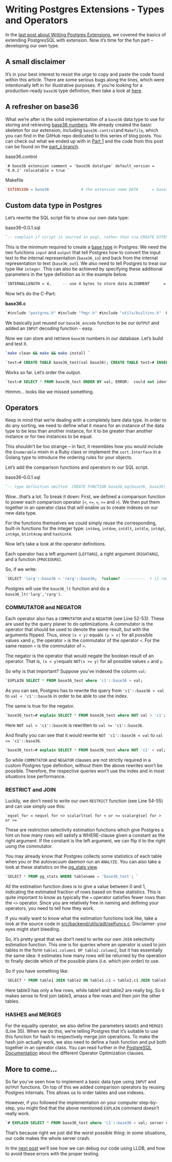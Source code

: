 # Writing Postgres Extensions - Types and Operators

In the [last post about Writing Postgres Extensions](http://big-elephants.com/2015-10/writing-postgres-extensions-part-i/), we covered the basics of extending PostgresSQL with extension. Now it’s time for the fun part – developing our own type.

## A small disclaimer

It’s in your best interest to resist the urge to copy and paste the code found within this article. There are some serious bugs along the lines, which were intentionally left in for illustrative purposes. If you’re looking for a production-ready `base36` type definition, then take a look at [here](https://github.com/adjust/pg-base36).

## A refresher on base36

What we’re after is the solid implementation of a `base36` data type to use for storing and retrieving [base36 numbers](https://en.wikipedia.org/wiki/Base36). We already created the basic skeleton for our extension, including `base36.control`and `Makefile`, which you can find in the GitHub repo dedicated to this series of blog posts. You can check out what we ended up with in [Part 1](https://github.com/adjust/postgresql_extension_demo/tree/part_i) and the code from this post can be found on the [part_ii branch](https://github.com/adjust/postgresql_extension_demo/tree/part_ii).

base36.control

```
`# base36 extension comment = 'base36 datatype' default_version = '0.0.1' relocatable = true `
```

Makefile

```makefile
`EXTENSION = base36              # the extension name DATA      = base36--0.0.1.sql   # script files to install REGRESS   = base36_test         # our test script file (without extension) MODULES   = base36              # our c module file to build  # Postgres build stuff PG_CONFIG = pg_config PGXS := $(shell $(PG_CONFIG) --pgxs) include $(PGXS) `
```

## Custom data type in Postgres

Let’s rewrite the SQL script file to show our own data type:

base36–0.0.1.sql

```sql
`-- complain if script is sourced in psql, rather than via CREATE EXTENSION \echo Use "CREATE EXTENSION base36" to load this file. \quit  CREATE FUNCTION base36_in(cstring) RETURNS base36 AS '$libdir/base36' LANGUAGE C IMMUTABLE STRICT;  CREATE FUNCTION base36_out(base36) RETURNS cstring AS '$libdir/base36' LANGUAGE C IMMUTABLE STRICT;  CREATE TYPE base36 (   INPUT          = base36_in,   OUTPUT         = base36_out,   LIKE           = integer ); `
```

This is the minimum required to create a [base type](http://www.postgresql.org/docs/9.4/static/sql-createtype.html) in Postgres: We need the two functions `input` and `output` that tell Postgres how to convert the input text to the internal representation (`base36_in`) and back from the internal representation to text (`base36_out`). We also need to tell Postgres to treat our type like `integer`. This can also be achieved by specifying these additional parameters in the type definition as in the example below.

```bash
`INTERNALLENGTH = 4,     -- use 4 bytes to store data ALIGNMENT      = int4,  -- align to 4 bytes STORAGE        = PLAIN, -- always store data inline uncompressed (not toasted) PASSEDBYVALUE           -- pass data by value rather than by reference `
```

Now let’s do the C-Part:

**base36.c**

```c
`#include "postgres.h" #include "fmgr.h" #include "utils/builtins.h"  PG_MODULE_MAGIC;  PG_FUNCTION_INFO_V1(base36_in); Datum base36_in(PG_FUNCTION_ARGS) {     long result;     char *str = PG_GETARG_CSTRING(0);     result = strtol(str, NULL, 36);     PG_RETURN_INT32((int32)result); }  PG_FUNCTION_INFO_V1(base36_out); Datum base36_out(PG_FUNCTION_ARGS) {     int32 arg = PG_GETARG_INT32(0);     if (arg < 0)         ereport(ERROR,             (              errcode(ERRCODE_NUMERIC_VALUE_OUT_OF_RANGE),              errmsg("negative values are not allowed"),              errdetail("value %d is negative", arg),              errhint("make it positive")             )         );     char base36[36] = "0123456789abcdefghijklmnopqrstuvwxyz";      /* max 6 char + '\0' */     char *buffer        = palloc(7 * sizeof(char));     unsigned int offset = 7 * sizeof(char);     buffer[--offset]    = '\0';      do {         buffer[--offset] = base36[arg % 36];     } while (arg /= 36);      PG_RETURN_CSTRING(&buffer[offset]); } `
```

We basically just reused our `base36_encode` function to be our `OUTPUT` and added an `INPUT` decoding function - easy.

Now we can store and retrieve `base36` numbers in our database. Let’s build and test it.

```bash
`make clean && make && make install `
```



```sql
`test=# CREATE TABLE base36_test(val base36); CREATE TABLE test=# INSERT INTO base36_test VALUES ('123'), ('3c'), ('5A'), ('zZz'); INSERT 0 4 test=# SELECT * FROM base36_test;  val -----  123  3c  5a  zzz (4 rows) `
```



Works so far. Let’s order the output.

```sql
`test=# SELECT * FROM base36_test ORDER BY val; ERROR:  could not identify an ordering operator for type base36 LINE 1: SELECT * FROM base36_test ORDER BY val;                                            ^ HINT:  Use an explicit ordering operator or modify the query. `
```

Hmmm… looks like we missed something.

## Operators

Keep in mind that we’re dealing with a completely bare data type. In order to do any sorting, we need to define what it means for an instance of the data type to be less than another instance, for it to be greater than another instance or for two instances to be equal.

This shouldn’t be too strange – in fact, it resembles how you would include the `Enumerable` mixin in a Ruby class or implement the `sort.Interface` in a Golang type to introduce the ordering rules for your objects.

Let’s add the comparison functions and operators to our SQL script.

base36–0.0.1.sql

```sql
`-- type definition omitted  CREATE FUNCTION base36_eq(base36, base36) RETURNS boolean LANGUAGE internal IMMUTABLE AS 'int4eq';  CREATE FUNCTION base36_ne(base36, base36) RETURNS boolean LANGUAGE internal IMMUTABLE AS 'int4ne';  CREATE FUNCTION base36_lt(base36, base36) RETURNS boolean LANGUAGE internal IMMUTABLE AS 'int4lt';  CREATE FUNCTION base36_le(base36, base36) RETURNS boolean LANGUAGE internal IMMUTABLE AS 'int4le';  CREATE FUNCTION base36_gt(base36, base36) RETURNS boolean LANGUAGE internal IMMUTABLE AS 'int4gt';  CREATE FUNCTION base36_ge(base36, base36) RETURNS boolean LANGUAGE internal IMMUTABLE AS 'int4ge';  CREATE FUNCTION base36_cmp(base36, base36) RETURNS integer LANGUAGE internal IMMUTABLE AS 'btint4cmp';  CREATE FUNCTION hash_base36(base36) RETURNS integer LANGUAGE internal IMMUTABLE AS 'hashint4';  CREATE OPERATOR = (   LEFTARG = base36,   RIGHTARG = base36,   PROCEDURE = base36_eq,   COMMUTATOR = '=',   NEGATOR = '<>',   RESTRICT = eqsel,   JOIN = eqjoinsel,   HASHES, MERGES );  CREATE OPERATOR <> (   LEFTARG = base36,   RIGHTARG = base36,   PROCEDURE = base36_ne,   COMMUTATOR = '<>',   NEGATOR = '=',   RESTRICT = neqsel,   JOIN = neqjoinsel );  CREATE OPERATOR < (   LEFTARG = base36,   RIGHTARG = base36,   PROCEDURE = base36_lt,   COMMUTATOR = > ,   NEGATOR = >= ,   RESTRICT = scalarltsel,   JOIN = scalarltjoinsel );  CREATE OPERATOR <= (   LEFTARG = base36,   RIGHTARG = base36,   PROCEDURE = base36_le,   COMMUTATOR = >= ,   NEGATOR = > ,   RESTRICT = scalarltsel,   JOIN = scalarltjoinsel );  CREATE OPERATOR > (   LEFTARG = base36,   RIGHTARG = base36,   PROCEDURE = base36_gt,   COMMUTATOR = < ,   NEGATOR = <= ,   RESTRICT = scalargtsel,   JOIN = scalargtjoinsel );  CREATE OPERATOR >= (   LEFTARG = base36,   RIGHTARG = base36,   PROCEDURE = base36_ge,   COMMUTATOR = <= ,   NEGATOR = < ,   RESTRICT = scalargtsel,   JOIN = scalargtjoinsel );  CREATE OPERATOR CLASS btree_base36_ops DEFAULT FOR TYPE base36 USING btree AS         OPERATOR        1       <  ,         OPERATOR        2       <= ,         OPERATOR        3       =  ,         OPERATOR        4       >= ,         OPERATOR        5       >  ,         FUNCTION        1       base36_cmp(base36, base36);  CREATE OPERATOR CLASS hash_base36_ops     DEFAULT FOR TYPE base36 USING hash AS         OPERATOR        1       = ,         FUNCTION        1       hash_base36(base36); `
```

Wow…that’s a lot. To break it down: First, we defined a comparison function to power each comparison operator (`<`, `<=`, `=`, `>=` and `>`). We then put them together in an operator class that will enable us to create indexes on our new data type.

For the functions themselves we could simply reuse the corresponding, built-in functions for the integer type: `int4eq`, `int4ne`, `int4lt`, `int4le`, `int4gt`, `int4ge`, `btint4cmp` and `hashint4`.

Now let’s take a look at the operator definitions.

Each operator has a left argument (`LEFTARG`), a right argument (`RIGHTARG`), and a function (`PROCEDURE`).

So, if we write:



```sql
`SELECT 'larg'::base36 < 'rarg'::base36;  ?column? ----------  t (1 row) `
```

Postgres will use the `base36_lt` function and do a `base36_lt('larg','rarg')`.

### COMMUTATOR and NEGATOR

Each operator also has a `COMMUTATOR` and a `NEGATOR` (see Line 52-53). These are used by the query planer to do optimizations. A commutator is the operator that should be used to denote the same result, but with the arguments flipped. Thus, since `(x < y)` equals `(y > x)` for all possible values `x`and `y`, the operator `>` is the commutator of the operator `<`. For the same reason `<` is the commutator of `>`.

The negator is the operator that would negate the boolean result of an operator. That is, `(x < y)`equals `NOT(x >= y)` for all possible values `x` and `y`.

So why is that important? Suppose you’ve indexed the column `val`:

```sql
`EXPLAIN SELECT * FROM base36_test where 'c1'::base36 > val;                                            QUERY PLAN -------------------------------------------------------------------------------------------------  Index Only Scan using base36_test_val_idx on base36_test  (cost=0.42..169.93 rows=5000 width=4)    Index Cond: (val < 'c1'::base36) (2 rows) `
```



As you can see, Postgres has to rewrite the query from `'c1'::base36 > val` to `val < 'c1'::base36` in order to be able to use the index.

The same is true for the negator.

```sql
`base36_test=# explain SELECT * FROM base36_test where NOT val > 'c1';                                            QUERY PLAN -------------------------------------------------------------------------------------------------  Index Only Scan using base36_test_val_idx on base36_test  (cost=0.42..169.93 rows=5000 width=4)    Index Cond: (val <= 'c1'::base36) (2 rows) `
```

Here `NOT val > 'c1'::base36` is rewritten to `val <= 'c1'::base36`.



And finally you can see that it would rewrite `NOT 'c1'::base36 < val` to `val <= 'c1'::base36`.

```sql
`base36_test=# explain SELECT * FROM base36_test where NOT 'c1' < val;                                            QUERY PLAN -------------------------------------------------------------------------------------------------  Index Only Scan using base36_test_val_idx on base36_test  (cost=0.42..169.93 rows=5000 width=4)    Index Cond: (val <= 'c1'::base36) (2 rows) `
```

So while `COMMUTATOR` and `NEGATOR` clauses are not strictly required in a custom Postgres type definition, without them the above rewrites won’t be possible. Therefore, the respective queries won’t use the index and in most situations lose performance.

### RESTRICT and JOIN

Luckily, we don’t need to write our own `RESTRICT` function (see Line 54-55) and can use simply use this:

```
`eqsel for = neqsel for <> scalarltsel for < or <= scalargtsel for > or >= `
```

These are restriction selectivity estimation functions which give Postgres a hint on how many rows will satisfy a WHERE-clause given a constant as the right argument. If the constant is the left argument, we can flip it to the right using the commutator.

You may already know that Postgres collects some statistics of each table when you or the autovacuum daemon run an `ANALYZE`. You can also take a look at these statistics on the [pg_stats view](http://www.postgresql.org/docs/9.4/static/view-pg-stats.html).

```sql
`SELECT * FROM pg_stats WHERE tablename = 'base36_test'; `
```

All the estimation function does is to give a value between 0 and 1, indicating the estimated fraction of rows based on these statistics. This is quite important to know as typically the `=` operator satisfies fewer rows than the `<>` operator. Since you are relatively free in naming and defining your operators, you need to tell how they work.

If you really want to know what the estimation functions look like, take a look at the source code in [src/backend/utils/adt/selfuncs.c](https://github.com/postgres/postgres/blob/39df0f150ca69fac1c89537065ddc97af18921b8/src/backend/utils/adt/selfuncs.c). Disclaimer: your eyes might start bleeding.

So, it’s pretty great that we don’t need to write our own `JOIN` selectivity estimation function. This one is for queries where an operator is used to join tables in the form `table1.column1 OP table2.column2`, but it has essentially the same idea: it estimates how many rows will be returned by the operation to finally decide which of the possible plans (i.e. which join order) to use.

So if you have something like:

```sql
`SELECT * FROM table1 JOIN table2 ON table1.c1 = table2.c1 JOIN table3 ON table2.c1 = table2.c1 `
```

Here table3 has only a few rows, while table1 and table2 are really big. So it makes sense to first join table3, amass a few rows and then join the other tables.

### HASHES and MERGES

For the equality operator, we also define the parameters `HASHES` and `MERGES` (Line 35). When we do this, we’re telling Postgres that it’s suitable to use this function for hash to respectively merge join operations. To make the hash join actually work, we also need to define a hash function and put both together in an operator class. You can read further in the [PostgreSQL Documentation](http://www.postgresql.org/docs/9.4/static/xoper-optimization.html) about the different Operator Optimization clauses.

## More to come…

So far you’ve seen how to implement a basic data type using `INPUT` and `OUTPUT` functions. On top of this we added comparison operators by reusing Postgres internals. This allows us to order tables and use indexes.

However, if you followed the implementation on your computer step-by-step, you might find that the above mentioned `EXPLAIN` command doesn’t really work.

```sql
`# EXPLAIN SELECT * FROM base36_test where 'c1'::base36 > val; server closed the connection unexpectedly   This probably means the server terminated abnormally   before or while processing the request. The connection to the server was lost. Attempting reset: Failed. Time: 275,327 ms !> `
```

That’s because right we just did the worst possible thing: in some situations, our code makes the whole server crash.

In the [next post](http://big-elephants.com/2015-10/writing-postgres-extensions-part-iii/) we’ll see how we can debug our code using LLDB, and how to avoid these errors with the proper testing.